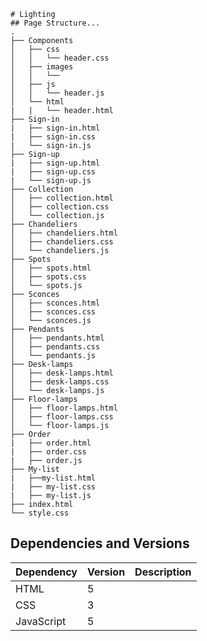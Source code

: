 ```
# Lighting
## Page Structure...
.
├── Components
│   ├── css
│   │   └── header.css
│   ├── images
│   │   └── 
│   ├── js
│   │   └── header.js
│   └── html
|   |   └── header.html
├── Sign-in
|   ├── sign-in.html
|   ├── sign-in.css
|   └── sign-in.js
├── Sign-up
|   ├── sign-up.html
|   ├── sign-up.css
|   └── sign-up.js
├── Collection
│   ├── collection.html
│   ├── collection.css
│   └── collection.js
├── Chandeliers
│   ├── chandeliers.html
│   ├── chandeliers.css
│   └── chandeliers.js
├── Spots
│   ├── spots.html
│   ├── spots.css
│   └── spots.js
├── Sconces
│   ├── sconces.html
│   ├── sconces.css
│   └── sconces.js
├── Pendants
│   ├── pendants.html
│   ├── pendants.css
│   └── pendants.js
├── Desk-lamps
│   ├── desk-lamps.html
│   ├── desk-lamps.css
│   └── desk-lamps.js
├── Floor-lamps
│   ├── floor-lamps.html
│   ├── floor-lamps.css
│   └── floor-lamps.js
├── Order
|   ├── order.html
|   ├── order.css
|   ├── order.js
├── My-list
|   ├──my-list.html
|   ├── my-list.css
|   ├── my-list.js
├── index.html
└── style.css

```

## Dependencies and Versions

| Dependency         | Version     | Description   |
|--------------------|-------------|---------------|
| HTML               |       5     |               |
| CSS                |       3     |               |
| JavaScript         |       5     |               |
